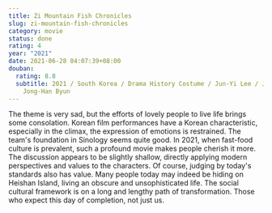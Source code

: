 ```yaml
---
title: Zi Mountain Fish Chronicles
slug: zi-mountain-fish-chronicles
category: movie
status: done
rating: 4
year: "2021"
date: 2021-06-28 04:07:39+08:00
douban:
  rating: 8.8
  subtitle: 2021 / South Korea / Drama History Costume / Jun-Yi Lee / Jing-Qiu Xue
    Jong-Han Byun
---
```


The theme is very sad, but the efforts of lovely people to live life brings some consolation. Korean film performances have a Korean characteristic, especially in the climax, the expression of emotions is restrained. The team's foundation in Sinology seems quite good. In 2021, when fast-food culture is prevalent, such a profound movie makes people cherish it more. The discussion appears to be slightly shallow, directly applying modern perspectives and values to the characters. Of course, judging by today's standards also has value. Many people today may indeed be hiding on Heishan Island, living an obscure and unsophisticated life. The social cultural framework is on a long and lengthy path of transformation. Those who expect this day of completion, not just us.
